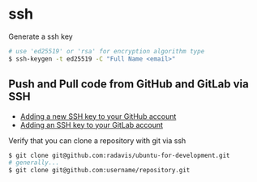 # ssh

Generate a ssh key

```bash
# use 'ed25519' or 'rsa' for encryption algorithm type
$ ssh-keygen -t ed25519 -C "Full Name <email>"
```

## Push and Pull code from GitHub and GitLab via SSH

* [Adding a new SSH key to your GitHub account](https://docs.github.com/en/github/authenticating-to-github/adding-a-new-ssh-key-to-your-github-account)
* [Adding an SSH key to your GitLab account](https://docs.gitlab.com/ee/ssh/#adding-an-ssh-key-to-your-gitlab-account)

Verify that you can clone a repository with git via ssh

```bash
$ git clone git@github.com:radavis/ubuntu-for-development.git
# generally...
$ git clone git@github.com:username/repository.git
```
